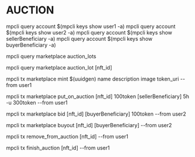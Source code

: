 # AUCTION

mpcli query account $(mpcli keys show user1 -a)
mpcli query account $(mpcli keys show user2 -a)
mpcli query account $(mpcli keys show sellerBeneficiary -a)
mpcli query account $(mpcli keys show buyerBeneficiary -a)

mpcli query marketplace auction_lots

mpcli query marketplace auction_lot [nft_id]

mpcli tx marketplace mint $(uuidgen) name description image token_uri --from user1

mpcli tx marketplace put_on_auction [nft_id] 100token [sellerBeneficiary] 5h -u 300token --from user1

mpcli tx marketplace bid [nft_id] [buyerBeneficiary] 100token --from user2

mpcli tx marketplace buyout [nft_id] [buyerBeneficiary] --from user2

mpcli tx remove_from_auction [nft_id] --from user1

mpcli tx finish_auction [nft_id] --from user1

